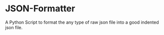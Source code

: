 # JSON-Formatter
A Python Script to format the any type of raw json file into a good indented json file.
